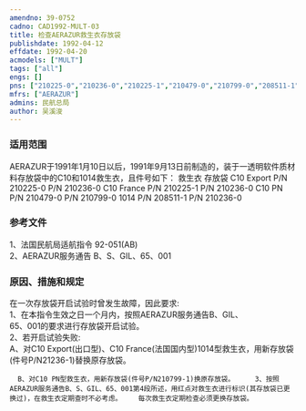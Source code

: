 ```yaml
---
amendno: 39-0752  
cadno: CAD1992-MULT-03  
title: 检查AERAZUR救生衣存放袋  
publishdate: 1992-04-12  
effdate: 1992-04-20  
acmodels: ["MULT"]  
tags: ["all"]  
engs: []  
pns: ["210225-0","210236-0","210225-1","210479-0","210799-0","208511-1",]  
mfrs: ["AERAZUR"]  
admins: 民航总局  
author: 吴溪浚  
---
```

  
### 适用范围  
AERAZUR于1991年1月10日以后，1991年9月13日前制造的，装于一透明软件质材料存放袋中的C10和1014救生衣，且件号如下：
救生衣 存放袋 C10 Export P/N 210225-0  P/N 210236-0 C10 France P/N 210225-1  P/N 210236-0 C10 PN P/N 210479-0  P/N 210799-0 1014 P/N 208511-1  P/N 210236-0  
  
<!--more-->  
### 参考文件  
1、法国民航局适航指令 92-051(AB)  
2、AERAZUR服务通告 B、S、GIL、65、001  
  
### 原因、措施和规定  
在一次存放袋开启试验时曾发生故障，因此要求:  
    1、在本指令生效之日一个月内，按照AERAZUR服务通告B、GIL、  
65、001的要求进行存放袋开启试验。  
    2、若开启试验失败:  
     A、对C10 Export(出口型)、C10 France(法国国内型)1014型救生衣，用新存放袋(件号P/N21236-1)替换原存放袋。  
      
      B、对C10 PN型救生衣，用新存放袋(件号P/N210799-1)换原存放袋。     3、按照AERAZUR服务通告B、S、GIL、65、001第4段所述，用红点对救生衣进行标识(其存放袋已更换过)，在救生衣定期查时不必考虑。    每次救生衣定期检查必须更换存放袋。  
